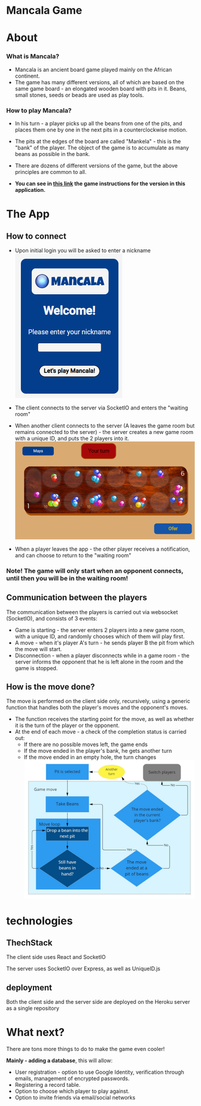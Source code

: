 # Mancala Game

# About

### What is Mancala?

- Mancala is an ancient board game played mainly on the African continent.
- The game has many different versions, all of which are based on the same game board - an elongated wooden board with pits in it. Beans, small stones, seeds or beads are used as play tools.

### How to play Mancala?

- In his turn - a player picks up all the beans from one of the pits, and places them one by one in the next pits in a counterclockwise motion.
- The pits at the edges of the board are called "Mankela" - this is the "bank" of the player. The object of the game is to accumulate as many beans as possible in the bank.
- There are dozens of different versions of the game, but the above principles are common to all.

- **You can see in [this link](https://www.youtube.com/watch?v=-A-djjimCcM/ 'Game instructions') the game instructions for the version in this application.**

# The App

## How to connect

- Upon initial login you will be asked to enter a nickname
  ![Login vew](./img/login.png)

- The client connects to the server via SocketIO and enters the "waiting room"
- When another client connects to the server (A leaves the game room but remains connected to the server) - the server creates a new game room with a unique ID, and puts the 2 players into it.
  ![Game board](./img/Game.png)
- When a player leaves the app - the other player receives a notification, and can choose to return to the "waiting room"

### Note! The game will only start when an opponent connects, **until then you will be in the waiting room!**

## Communication between the players

The communication between the players is carried out via websocket (SocketIO), and consists of 3 events:

- Game is starting - the server enters 2 players into a new game room, with a unique ID, and randomly chooses which of them will play first.
- A move - when it's player A's turn - he sends player B the pit from which the move will start.
- Disconnection - when a player disconnects while in a game room - the server informs the opponent that he is left alone in the room and the game is stopped.

## How is the move done?

The move is performed on the client side only, recursively, using a generic function that handles both the player's moves and the opponent's moves.

- The function receives the starting point for the move, as well as whether it is the turn of the player or the opponent.
- At the end of each move - a check of the completion status is carried out:
  - If there are no possible moves left, the game ends
  - If the move ended in the player's bank, he gets another turn
  - If the move ended in an empty hole, the turn changes
    ![Game move](./img/Mancala%20-%20Game%20move.jpg)

# technologies

## ThechStack

The client side uses React and SocketIO

The server uses SocketIO over Express, as well as UniqueID.js

## deployment

Both the client side and the server side are deployed on the Heroku server as a single repository

# What next?

There are tons more things to do to make the game even cooler!

**Mainly - adding a database**, this will allow:

- User registration - option to use Google Identity, verification through emails, management of encrypted passwords.
- Registering a record table.
- Option to choose which player to play against.
- Option to invite friends via email/social networks
